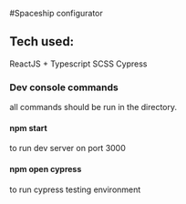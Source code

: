 #Spaceship configurator

## Tech used:
ReactJS + Typescript
SCSS
Cypress

### Dev console commands
all commands should be run in the <spaceship-configurator> directory.

#### npm start 
  to run dev server on port 3000
#### npm open cypress
  to run cypress testing environment 

